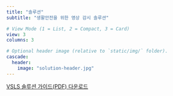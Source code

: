 ```yaml
---
title: "솔루션"
subtitle: "생활안전을 위한 영상 감시 솔루션"

# View Mode (1 = List, 2 = Compact, 3 = Card)
view: 3
columns: 3

# Optional header image (relative to `static/img/` folder).
cascade:
  header:
    image: "solution-header.jpg"
---
```


[VSLS 솔루션 가이드(PDF) 다운로드](https://www.emstone.com/data/sales/ko/EMSTONE_VSLS솔루션가이드_20201022.pdf)
